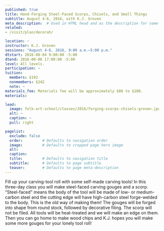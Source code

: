 ```yaml
---
published: true
title: Hand-Forging Steel-Faced Scorps, Chisels, and Small Things
subtitle: August 4-6, 2016, with K.J. Groven      
meta_description:  # Used in HTML head and as the description for some search engines
related:
- /visit/plan/decorah/

location: ~
instructor: K.J. Groven   
sessions: "August 4-6, 2016, 9:00 a.m.–5:00 p.m."
dtstart: 2016-08-04 9:00:00 -5:00
dtend: 2016-08-06 17:00:00 -5:00
level: All levels.     
participation: ~
tuition:
  members: $192
  nonmembers: $242
  note: ~
materials_fee: Materials fee will be approximately $80 to $100. 
materials: 

lead:
  image: folk-art-school/classes/2016/forging-scorps-chisels-groven.jpg
  alt: ~
  caption: ~
  pull: right

pagelist:
  exclude: false
  order:         # Defaults to navigation order  
  image:         # Defaults to cropped page hero image
  alt:
  caption:
  title:         # Defaults to navigation title
  subtitle:      # Defaults to page subtitle
  teaser:        # Defaults to page meta-description 
---
```

Fill up your carving-tool roll with some self-made carving tools! In this three-day class you will make steel-faced carving gouges and a scorp. “Steel-faced” means the body of the tool will be made of low- or medium-carbon steel and the cutting edge will have high-carbon steel forge-welded to the body. This is the old way of making them! The gouges will be forged into shape from round stock, followed by decorative filing. The scorp will not be filed. All tools will be heat-treated and we will make an edge on them. Then you can go home to make wood chips and K.J. hopes you will make some more gouges for your lonely tool roll! 